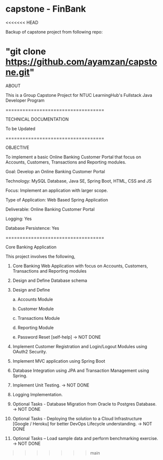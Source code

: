 # capstone - FinBank
<<<<<<< HEAD

Backup of capstone project from following repo:

"git clone https://github.com/ayamzan/capstone.git"
===================================

ABOUT

This is a Group Capstone Project for NTUC LearningHub's Fullstack Java Developer Program

===================================

TECHNICAL DOCUMENTATION

To be Updated

===================================

OBJECTIVE

To implement a basic Online Banking Customer Portal that focus on Accounts, Customers, Transactions and Reporting modules.

Goal: Develop an Online Banking Customer Portal

Technology: MySQL Database, Java SE, Spring Boot, HTML, CSS and JS

Focus: Implement an application with larger scope.

Type of Application: Web Based Spring Application

Deliverable: Online Banking Customer Portal

Logging: Yes

Database Persistence: Yes

===================================

Core Banking Application

This project involves the following,

1) Core Banking Web Application with focus on Accounts, Customers, Transactions and Reporting modules
2) Design and Define Database schema
3) Design and Define

   a. Accounts Module

   b. Customer Module

   c. Transactions Module

   d. Reporting Module

   e. Password Reset [self-help] -> NOT DONE

5) Implement Customer Registration and Login/Logout Modules using OAuth2 Security.
6) Implement MVC application using Spring Boot
7) Database Integration using JPA and Transaction Management using Spring.
8) Implement Unit Testing. -> NOT DONE
9) Logging Implementation.
10) Optional Tasks - Database Migration from Oracle to Postgres Database. -> NOT DONE
11) Optional Tasks - Deploying the solution to a Cloud Infrastructure [Google / Heroku] for better DevOps Lifecycle understanding. -> NOT DONE
12) Optional Tasks – Load sample data and perform benchmarking exercise. -> NOT DONE

>>>>>>> main
